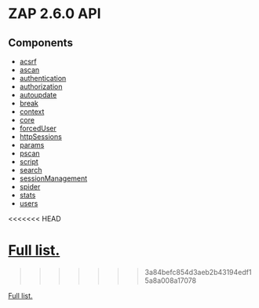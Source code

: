 # ZAP 2.6.0 API
## Components
  * [acsrf](ApiGen_acsrf)
  * [ascan](ApiGen_ascan)
  * [authentication](ApiGen_authentication)
  * [authorization](ApiGen_authorization)
  * [autoupdate](ApiGen_autoupdate)
  * [break](ApiGen_break)
  * [context](ApiGen_context)
  * [core](ApiGen_core)
  * [forcedUser](ApiGen_forcedUser)
  * [httpSessions](ApiGen_httpSessions)
  * [params](ApiGen_params)
  * [pscan](ApiGen_pscan)
  * [script](ApiGen_script)
  * [search](ApiGen_search)
  * [sessionManagement](ApiGen_sessionManagement)
  * [spider](ApiGen_spider)
  * [stats](ApiGen_stats)
  * [users](ApiGen_users)

<<<<<<< HEAD

[Full list.](ApiGen_Full)
=======
>>>>>>> 3a84befc854d3aeb2b43194edf15a8a008a17078

[Full list.](ApiGen_Full)
